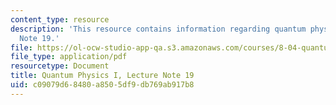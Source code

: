 ```yaml
---
content_type: resource
description: 'This resource contains information regarding quantum physics: Lecture
  Note 19.'
file: https://ol-ocw-studio-app-qa.s3.amazonaws.com/courses/8-04-quantum-physics-i-spring-2016/c09079d68480a8505df9db769ab917b8_MIT8_04S16_LecNotes19.pdf
file_type: application/pdf
resourcetype: Document
title: Quantum Physics I, Lecture Note 19
uid: c09079d6-8480-a850-5df9-db769ab917b8
---
```

